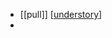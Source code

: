 - [[pull]] [[understory]]
-

[//begin]: # "Autogenerated link references for markdown compatibility"
[understory]: ../../understory.md "understory"
[//end]: # "Autogenerated link references"